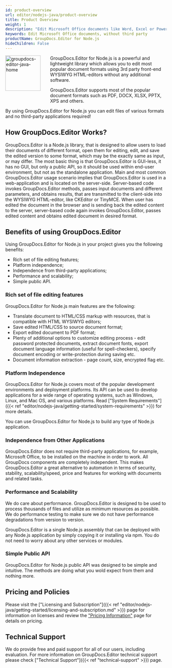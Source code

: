 ```yaml
---
id: product-overview
url: editor/nodejs-java/product-overview
title: Product Overview
weight: 1
description: "Edit Microsoft Office documents like Word, Excel or PowerPoint or PDF with help of GroupDocs.Editor for Node.js without third party software installed."
keywords: Edit Microsoft Office documents, without third party
productName: GroupDocs.Editor for Node.js
hideChildren: False
---
```

<img src="/editor/nodejs-java/images/home.png" width="110" height="110" alt="groupdocs-editor-java-home" align="left" style="margin: 0 30px 30px 0"/>

GroupDocs.Editor for Node.js is a powerful and lightweight library which allows you to edit most popular document formats using 3rd party front-end WYSIWYG HTML-editors without any additional software.

GroupDocs.Editor supports most of the popular document formats such as PDF, DOCX, XLSX, PPTX, XPS and others.

By using GroupDocs.Editor for Node.js you can edit files of various formats and no third-party applications required!

## How GroupDocs.Editor Works?

GroupDocs.Editor is a Node.js library, that is designed to allow users to load their documents of different format, open them for editing, edit, and save the edited version to some format, which may be the exactly same as input, or may differ. The most basic thing is that GroupDocs.Editor is GUI-less, it has no GUI, but only a public API, so it should be used within end-user environment, but not as the standalone application. Main and most common GroupDocs.Editor usage scenario implies that GroupDocs.Editor is used in a web-application and is located on the server-side. Server-based code invokes GroupDocs.Editor methods, passes input documents and different parameters, and obtains results, that are transmitted to the client-side into the WYSIWYG HTML-editor, like CKEditor or TinyMCE. When user has edited the document in the browser and is sending back the edited content to the server, server-based code again invokes GroupDocs.Editor, passes edited content and obtains edited document in desired format.
  
## Benefits of using GroupDocs.Editor

Using GroupDocs.Editor for Node.js in your project gives you the following benefits:

- Rich set of file editing features;
- Platform independence;
- Independence from third-party applications;
- Performance and scalability;
- Simple public API.

### Rich set of file editing features

GroupDocs.Editor for Node.js main features are the following:

- Translate document to HTML/CSS markup with resources, that is compatible with HTML WYSIWYG editors;
- Save edited HTML/CSS to source document format;
- Export edited document to PDF format;
- Plenty of additional options to customize editing process - edit password protected documents, extract document fonts, export document language information (useful for spell-checkers), specify document encoding or write-protection during saving etc.
- Document information extraction - page count, size, encrypted flag etc.

### Platform Independence

GroupDocs.Editor for Node.js covers most of the popular development environments and deployment platforms. Its API can be used to develop applications for a wide range of operating systems, such as Windows, Linux, and Mac OS, and various platforms. Read ["System Requirements"]({{< ref "editor/nodejs-java/getting-started/system-requirements" >}}) for more details.

You can use GroupDocs.Editor for Node.js to build any type of Node.js application.

### Independence from Other Applications

GroupDocs.Editor does not require third-party applications, for example, Microsoft Office, to be installed on the machine in order to work. All GroupDocs components are completely independent. This makes GroupDocs.Editor a great alternative to automation in terms of security, stability, scalability/speed, price and features for working with documents and related tasks.

### Performance and Scalability

We do care about performance. GroupDocs.Editor is designed to be used to process thousands of files and utilize as minimum resources as possible. We do performance testing to make sure we do not have performance degradations from version to version.

GroupDocs.Editor is a single Node.js assembly that can be deployed with any Node.js application by simply copying it or installing via npm. You do not need to worry about any other services or modules.

### Simple Public API

GroupDocs.Editor for Node.js public API was designed to be simple and intuitive. The methods are doing what you wold expect from them and nothing more.

## Pricing and Policies

Please visit the ["Licensing and Subscription"]({{< ref "editor/nodejs-java/getting-started/licensing-and-subscription.md" >}}) page for information on licenses and review the ["Pricing Information"](https://purchase.groupdocs.com/pricing/editor/nodejs-java) page for details on pricing.

## Technical Support

We do provide free and paid support for all of our users, including evaluation. For more information on GroupDocs.Editor technical support please check ["Technical Support"]({{< ref "technical-support" >}}) page.
